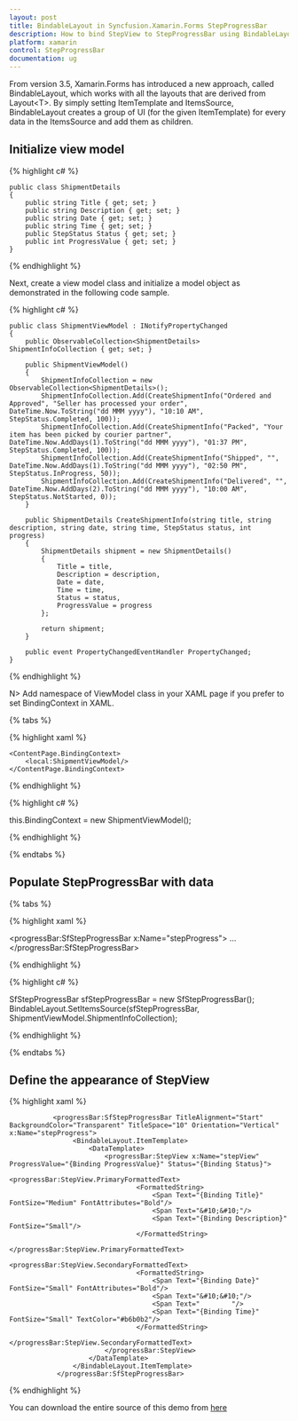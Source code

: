 ```yaml
---
layout: post
title: BindableLayout in Syncfusion.Xamarin.Forms StepProgressBar
description: How to bind StepView to StepProgressBar using BindableLayout
platform: xamarin
control: StepProgressBar
documentation: ug
---
```


From version 3.5, Xamarin.Forms has introduced a new approach, called BindableLayout, which works with all the layouts that are derived from Layout&lt;T&gt;. By simply setting ItemTemplate and ItemsSource, BindableLayout creates a group of UI (for the given ItemTemplate) for every data in the ItemsSource and add them as children.

## Initialize view model

{% highlight c# %}

    public class ShipmentDetails 
    {
        public string Title { get; set; }
        public string Description { get; set; }
        public string Date { get; set; }
        public string Time { get; set; }
        public StepStatus Status { get; set; }
        public int ProgressValue { get; set; }
    }

{% endhighlight %} 

Next, create a view model class and initialize a model object as demonstrated in the following code sample.

{% highlight c# %}

    public class ShipmentViewModel : INotifyPropertyChanged
    {
        public ObservableCollection<ShipmentDetails> ShipmentInfoCollection { get; set; }

        public ShipmentViewModel()
        {
            ShipmentInfoCollection = new ObservableCollection<ShipmentDetails>();
            ShipmentInfoCollection.Add(CreateShipmentInfo("Ordered and Approved", "Seller has processed your order", DateTime.Now.ToString("dd MMM yyyy"), "10:10 AM", StepStatus.Completed, 100));
            ShipmentInfoCollection.Add(CreateShipmentInfo("Packed", "Your item has been picked by courier partner", DateTime.Now.AddDays(1).ToString("dd MMM yyyy"), "01:37 PM", StepStatus.Completed, 100));
            ShipmentInfoCollection.Add(CreateShipmentInfo("Shipped", "", DateTime.Now.AddDays(1).ToString("dd MMM yyyy"), "02:50 PM", StepStatus.InProgress, 50));
            ShipmentInfoCollection.Add(CreateShipmentInfo("Delivered", "", DateTime.Now.AddDays(2).ToString("dd MMM yyyy"), "10:00 AM", StepStatus.NotStarted, 0));
        }

        public ShipmentDetails CreateShipmentInfo(string title, string description, string date, string time, StepStatus status, int progress)
        {
            ShipmentDetails shipment = new ShipmentDetails()
            {
                Title = title,
                Description = description,
                Date = date,
                Time = time,
                Status = status,
                ProgressValue = progress
            };

            return shipment;
        }

        public event PropertyChangedEventHandler PropertyChanged;
    }

{% endhighlight %} 


N> Add namespace of ViewModel class in your XAML page if you prefer to set BindingContext in XAML. 

{% tabs %} 

{% highlight xaml %}

    <ContentPage.BindingContext>
        <local:ShipmentViewModel/>
    </ContentPage.BindingContext>

{% endhighlight %}

{% highlight c# %}

this.BindingContext = new ShipmentViewModel();

{% endhighlight %}

{% endtabs %}

## Populate StepProgressBar with data

{% tabs %} 

{% highlight xaml %}

<progressBar:SfStepProgressBar x:Name="stepProgress">
…
</progressBar:SfStepProgressBar>

{% endhighlight %}

{% highlight c# %}

SfStepProgressBar sfStepProgressBar = new SfStepProgressBar();
BindableLayout.SetItemsSource(sfStepProgressBar, ShipmentViewModel.ShipmentInfoCollection);

{% endhighlight %}

{% endtabs %}

## Define the appearance of StepView

{% highlight xaml %}

               <progressBar:SfStepProgressBar TitleAlignment="Start" BackgroundColor="Transparent" TitleSpace="10" Orientation="Vertical" x:Name="stepProgress">
                    <BindableLayout.ItemTemplate>
                        <DataTemplate>
                            <progressBar:StepView x:Name="stepView" ProgressValue="{Binding ProgressValue}" Status="{Binding Status}">
                                <progressBar:StepView.PrimaryFormattedText>
                                    <FormattedString>
                                        <Span Text="{Binding Title}" FontSize="Medium" FontAttributes="Bold"/>
                                        <Span Text="&#10;&#10;"/>
                                        <Span Text="{Binding Description}" FontSize="Small"/>
                                    </FormattedString>
                                </progressBar:StepView.PrimaryFormattedText>
                                <progressBar:StepView.SecondaryFormattedText>
                                    <FormattedString>
                                        <Span Text="{Binding Date}" FontSize="Small" FontAttributes="Bold"/>
                                        <Span Text="&#10;&#10;"/>
                                        <Span Text="        "/>
                                        <Span Text="{Binding Time}" FontSize="Small" TextColor="#b6b0b2"/>
                                    </FormattedString>
                                </progressBar:StepView.SecondaryFormattedText>
                            </progressBar:StepView>
                        </DataTemplate>
                    </BindableLayout.ItemTemplate>
                </progressBar:SfStepProgressBar>

{% endhighlight %}

You can download the entire source of this demo from [here](https://www.syncfusion.com/downloads/support/directtrac/general/ze/Shipment_Tracking-237228452.zip)